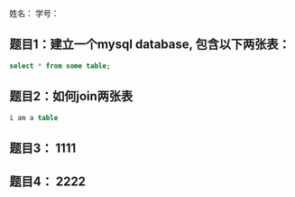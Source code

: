姓名：
学号：


## 题目1：建立一个mysql database, 包含以下两张表：

```sql
select * from some table;
```


## 题目2：如何join两张表

```sql
i am a table
```

## 题目3： 1111

## 题目4： 2222

